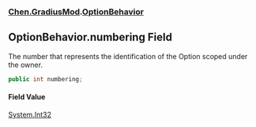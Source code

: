 
### [Chen.GradiusMod](./Chen-GradiusMod 'Chen.GradiusMod').[OptionBehavior](./Chen-GradiusMod-OptionBehavior 'Chen.GradiusMod.OptionBehavior')

## OptionBehavior.numbering Field
The number that represents the identification of the Option scoped under the owner.  
```csharp
public int numbering;
```

#### Field Value
[System.Int32](https://docs.microsoft.com/en-us/dotnet/api/System.Int32 'System.Int32')  
